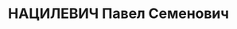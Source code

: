 ---
title: НАЦИЛЕВИЧ Павел Семенович
description: "народився 1905 р., у Києві. Українець, із службовців, освіта початкова,\
  \ член ВКП(б) з 1926 р. \n  Про-живав у Харкові. Директор залізничного пош-тамту.\
  \ \n  Заарештований 10 вересня 1937 р. як член антирад. терористичної організації\
  \ (стат-ті 548, 5411 КК УРСР) \n  Військовою колегією Верховного Суду СРСР 5 грудня\
  \ 1937 р. (стат-ті 547, 548, 5411 КК УРСР) засуджений до роз-стрілу з конфіскацією\
  \ майна. \n  Розстріляний 6 грудня 1937 р. у Харкові. \n  Реабілітований 15 травня\
  \ 1958 р."
---